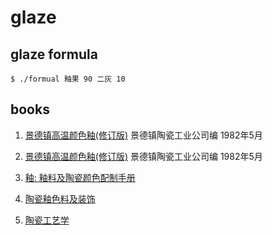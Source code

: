 # glaze

## glaze formula
```
$ ./formual 釉果 90 二灰 10
```

## books
1. [景德镇高温颜色釉(修订版)](http://search.kongfz.com/product_result/?key=%E6%99%AF%E5%BE%B7%E9%95%87%E9%AB%98%E6%B8%A9%E9%A2%9C%E8%89%B2%E9%87%89%20%E6%99%AF%E5%BE%B7%E9%95%87%E9%99%B6%E7%93%B7%E5%B7%A5%E4%B8%9A%E5%85%AC%E5%8F%B8) 景德镇陶瓷工业公司编 1982年5月
1. [景德镇高温颜色釉(修订版)](http://search.kongfz.com/product_result/?key=景德镇高温颜色釉%20景德镇陶瓷工业公司) 景德镇陶瓷工业公司编 1982年5月

2. [釉: 釉料及陶瓷颜色配制手册](https://book.douban.com/subject/26911100/)

3. [陶瓷釉色料及装饰](https://book.douban.com/subject/30466477/)

4. [陶瓷工艺学](https://book.douban.com/subject/5947331/)




